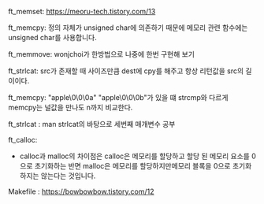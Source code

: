 ft_memset: https://meoru-tech.tistory.com/13

ft_memcpy: 정의 자체가 unsigned char에 의존하기 때문에 메모리 관련 함수에는 unsigned char를 사용합니다.

ft_memmove: wonjchoi가 한방법으로 나중에 한번 구현해 보기

ft_strlcat: src가 존재할 때 사이즈만큼 dest에 cpy를 해주고 항상 리턴값을 src의 길이이다.

ft_memcpy: "apple\0\0\0a" "apple\0\0\0b"가 있을 떄 strcmp와 다르게 memcpy는 널값을 만나도 n까지 비교한다.

ft_strlcat : man strlcat의 바탕으로 세번째 매개변수 공부

ft_calloc:
- calloc과 malloc의 차이점은 calloc은 메모리를 할당하고 할당 된 메모리 요소를 0으로 초기화하는 반면 malloc은 메모리를 할당하지만메모리 블록을 0으로 초기화하지는 않는다는 것입니다.

Makefile : https://bowbowbow.tistory.com/12
